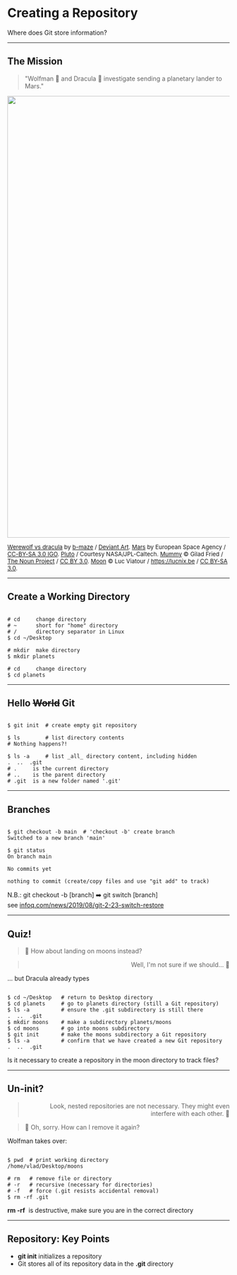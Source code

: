 <!-- .slide: id="creating_a_repository" data-state="purple_overlay logo yellow_flag" data-background="./files/adan-creation-g5381c6989_1920.jpg" -->
<!-- Image by <a href="https://pixabay.com/users/anassar-421921/?utm_source=link-attribution&amp;utm_medium=referral&amp;utm_campaign=image&amp;utm_content=436007">Andres Nassar</a> from <a href="https://pixabay.com//?utm_source=link-attribution&amp;utm_medium=referral&amp;utm_campaign=image&amp;utm_content=436007">Pixabay</a> -->
# Creating a Repository
Where does Git store information?

---

<!-- .slide: data-state="purple_overlay logo yellow_flag" data-background="./files/adan-creation-g5381c6989_1920.jpg" -->
## The Mission

<blockquote>
"Wolfman <span style="font-style: normal;">🐺</span> and Dracula <span style="font-style: normal;">🧛</span> investigate sending a planetary lander to Mars."
</blockquote>

<img style="height: 25vh;" src=https://swcarpentry.github.io/git-novice/fig/motivatingexample.png>

<p style="font-size: small;">
<a href="https://www.deviantart.com/b-maze/art/Werewolf-vs-Dracula-124893530">Werewolf vs dracula</a>
by <a href="https://www.deviantart.com/b-maze">b-maze</a> / <a href="https://www.deviantart.com/">Deviant Art</a>.
<a href="https://en.wikipedia.org/wiki/File:OSIRIS_Mars_true_color.jpg">Mars</a> by European Space Agency /
<a href="https://creativecommons.org/licenses/by/3.0/deed.en">CC-BY-SA 3.0 IGO</a>.
<a href="https://commons.wikimedia.org/wiki/File:PIA19873-Pluto-NewHorizons-FlyingPastImage-20150714-transparent.png">Pluto</a> /
Courtesy NASA/JPL-Caltech.
<a href="https://commons.wikimedia.org/wiki/File:Mummy_icon_-_Noun_Project_4070.svg">Mummy</a>
© Gilad Fried / <a href="https://thenounproject.com/">The Noun Project</a> /
<a href="https://creativecommons.org/licenses/by/3.0/deed.en">CC BY 3.0</a>.
<a href="https://commons.wikimedia.org/wiki/File:Lune_ico.png">Moon</a>
© Luc Viatour / <a href="https://lucnix.be/">https://lucnix.be</a> /
<a href="https://creativecommons.org/licenses/by-sa/3.0/deed.en">CC BY-SA 3.0</a>.</p>

---

<!-- .slide: data-state="purple_overlay logo yellow_flag" data-background="./files/adan-creation-g5381c6989_1920.jpg" -->
## Create a Working Directory

<pre data-id="code-animation"><code style="overflow: hidden;" data-trim class="bash" data-line-numbers="1-4|6-7|9-10">
# cd     change directory
# ~      short for "home" directory
# /      directory separator in Linux
$ cd ~/Desktop 

# mkdir  make directory
$ mkdir planets

# cd     change directory
$ cd planets
</code></pre>

---

<!-- .slide: data-state="purple_overlay logo yellow_flag" data-background="./files/adan-creation-g5381c6989_1920.jpg" -->
## Hello ~~World~~ Git

<pre data-id="code-animation"><code style="overflow: hidden;" data-trim class="bash" data-line-numbers="1|3-4|6-10">
$ git init  # create empty git repository

$ ls        # list directory contents
# Nothing happens?!

$ ls -a     # list _all_ directory content, including hidden
.  ..  .git
# .     is the current directory
# ..    is the parent directory
# .git  is a new folder named '.git'
</code></pre>

---

<!-- .slide: data-state="purple_overlay logo yellow_flag" data-background="./files/adan-creation-g5381c6989_1920.jpg" -->
## Branches

<pre data-id="code-animation"><code style="overflow: hidden;" data-trim class="bash" data-line-numbers="1-2|4-9">
$ git checkout -b main  # 'checkout -b' create branch
Switched to a new branch 'main'

$ git status
On branch main

No commits yet

nothing to commit (create/copy files and use "git add" to track)
</code></pre>

<footer>
N.B.: git checkout -b [branch] ➡️ git switch [branch]<br>
see <a href="https://www.infoq.com/news/2019/08/git-2-23-switch-restore/">infoq.com/news/2019/08/git-2-23-switch-restore</a>
</footer>

---

<!-- .slide: data-state="purple_overlay logo yellow_flag" data-background="./files/adan-creation-g5381c6989_1920.jpg" -->
## Quiz!

<blockquote style="text-align: left;">
<span style="font-style: normal;">🧛</span> How about landing on moons instead?
</blockquote>
<blockquote style="text-align: right;">
Well, I'm not sure if we should... <span style="font-style: normal;">🐺</span>
</blockquote>
<div class="fragment">
... but Dracula already types
<pre data-id="code-animation"><code style="overflow: hidden;" data-trim class="bash" data-line-numbers="1-4|5-9">
$ cd ~/Desktop   # return to Desktop directory
$ cd planets     # go to planets directory (still a Git repository)
$ ls -a          # ensure the .git subdirectory is still there
.  ..  .git
$ mkdir moons    # make a subdirectory planets/moons
$ cd moons       # go into moons subdirectory
$ git init       # make the moons subdirectory a Git repository
$ ls -a          # confirm that we have created a new Git repository
.  ..  .git
</code></pre>
</div>

<p class="fragment">Is it necessary to create a repository in the moon directory to track files?</p>

---

<!-- .slide: data-state="purple_overlay logo yellow_flag" data-background="./files/adan-creation-g5381c6989_1920.jpg" -->
## Un-init?

<blockquote style="text-align: right;">
Look, nested repositories are not necessary. They might even interfere with each other. <span style="font-style: normal;">🐺</span>
</blockquote>
<blockquote style="text-align: left;">
<span style="font-style: normal;">🧛</span> Oh, sorry. How can I remove it again?
</blockquote>

<div class="fragment">
Wolfman takes over:
<pre data-id="code-animation"><code style="overflow: hidden;" data-trim class="bash" data-line-numbers="1-2|4-7">
$ pwd  # print working directory
/home/vlad/Desktop/moons
&nbsp; 
&#35; rm   # remove file or directory
&#35; -r   # recursive (necessary for directories)
&#35; -f   # force (.git resists accidental removal)
$ rm -rf .git
</code></pre>
</div>

<footer>
<b>rm -rf</b>&nbsp; is destructive, make sure you are in the correct directory
</footer>

---

<!-- .slide: data-state="purple_overlay logo yellow_flag" data-background="./files/adan-creation-g5381c6989_1920.jpg" -->
## Repository: Key Points

- **git init** initializes a repository
- Git stores all of its repository data in the **.git** directory
